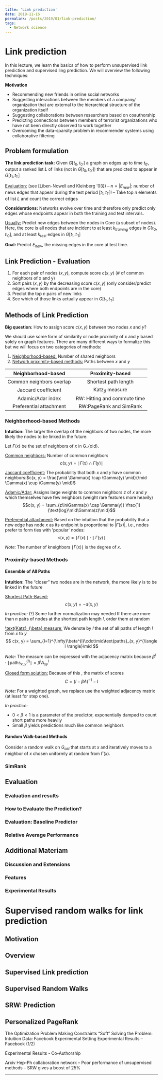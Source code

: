 ```yaml
---
title: 'Link prediction'
date: 2018-11-16
permalink: /posts/2019/01/link-prediction/
tags:
  - Network science
---
```


# Link prediction

In this lecture, we learn the basics of how to perform unsupervised link prediction and supervised ling prediction. We will overview the following techniques:

<b>Motivation</b>
- Recommending new friends in online social networks
- Suggesting interactions between the members of a company/
organization that are external to the hierarchical structure of the
organization itself
- Suggesting collaborations between researchers based on coauthorship
- Predicting connections between members of terrorist organizations
who have not been directly observed to work together
- Overcoming the data-sparsity problem in recommender systems
using collaborative filtering


## Problem formulation

<b>The link prediction task:</b> Given $G[t_{0}, t_{0'}]$ a graph on edges up to time $t_{0'}$, output a ranked list $L$ of links (not in $G[t_{0}, t_{0'}]$) that are predicted to appear in $G[t_{1}, t_{1'}]$

<u>Evaluation:</u> (see [Liben-Nowell and Kleinberg '03])
– $n=|E_{new}|$: number of news edges that appear during the test period $[t_{1}, t_{1'}]$!
– Take top $n$ elements of list $L$ and count the correct edges

<b>Considerations:</b> Networks evolve over time and therefore only predict only edges whose endpoints appear in both the training and test intervals.

<u>Usually:</u> Predict new edges between the nodes in Core (a subset of nodes). Here, the core is all nodes that are incident to at least $k_{training}$ edges in $G[t_{0}, t_{'0}]$, and at least $k_{test}$ edges in $G[t_{1}, t_{'1}]$

<b>Goal:</b> Predict $E_{new}$, the missing edges in the core at test time.

## Link Prediction - Evaluation

1. For each pair of nodes $(x, y)$, compute score $c(x, y)$ (# of common neighbors of x and y)
2. Sort pairs $(x, y)$ by the decreasing score $c(x, y)$ (only consider/predict edges where both endpoints are in the core)
3. Predict the top $n$ pairs of new links
4. See which of those links actually appear in $G[t_{1}, t_{'1}]$

## Methods of Link Prediction

<b>Big question:</b> How to assign score $c(x, y)$ between two nodes $x$ and $y$?

We should use some form of similarity or node proximity of $x$ and $y$ based solely on graph features. There are many different ways to formalize this but we will focus on two categories of methods:
1. <u>Neighborhood-based:</u> Number of shared neighbors
2. <u>Network proximity-based methods:</u> Paths between $x$ and $y$

| Neighborhood-based | Proximity-based |
|:------------------------:|:-----------------------------:|
| Common neighbors overlap | Shortest path length |
| Jaccard coefficient | $\text{Katz}_{\beta}$ measure |
| Adamic/Adar index | RW: Hitting and commute time |
| Preferential attachment | RW:PageRank and SimRank |

### Neighborhood-based Methods

<b>Intuition:</b> The larger the overlap of the neighbors of two nodes, the more likely the nodes to be linked in the future.

Let $\Gamma(x)$ be the set of neighbors of $x$ in G_{old}.

<u>Common neighbors:</u> Number of common neighbors
$$c(x, y) = \mid \Gamma(x) \cap \Gamma(y) \mid$$

<u>Jaccard coefficient:</u> The probability that both $x$ and $y$
have common neighbors:$c(x, y) = \frac{\mid \Gamma(x) \cap \Gamma(y) \mid}{\mid \Gamma(x) \cup \Gamma(y) \mid}$

<u>Adamic/Adar:</u> Assigns large weights to common neighbors $z$ of $x$ and $y$ which themselves have few neighbors (weight rare features more heavily) $$c(x, y) = \sum_{z\in\Gamma(x) \cap \Gamma(y)} \frac{1}{\text{log}\mid\Gamma(z)\mid}$$

<u>Preferential attachment:</u> Based on the intuition that the probability that a new edge has node $x$ as its endpoint is proportional to $|\Gamma(x)|$, i.e., nodes prefer to form ties with 'popular' nodes:
$$ c(x, y) = \mid\Gamma(x)\mid\cdot\mid\Gamma(y)\mid $$

<i>Note:</i> The number of kneighbors $\mid \Gamma(x) \mid$ is the degree of $x$.

### Proximity-based Methods

#### Ensemble of All Paths

<b>Intuition:</b> The “closer” two nodes are in the network, the more likely is to be linked in the future

<u>Shortest Path-Based:</u>
$$c(x, y) = - d(x, y)
$$

<i>In practice:</i> (?)
Some further normalization may needed
If there are more than $n$ pairs of nodes at the shortest path length $l$, order them at random

<u>\text{Katz}_{\beta} measure:</u> We denote by $l$ the set of all paths of length $l$ from $x$ to $y$
$$
c(x, y) = \sum_{l=1}^{\infty}\beta^{l}\cdot\mid\text{paths}_{x, y}^{\langle l \rangle}\mid
$$

<i>Note:</i> The measure can be expressed with the adjacency matrix because $\beta^{l}\cdot\mid\text{paths}_{x, y}^{\langle l \rangle}\mid = \beta^{l} A_{xy}^{l}$

<u>Closed form solution:</u> Because of this , the matrix of scores
$$
C = (I-\beta A)^{-1} - I
$$

<i>Note:</i> For a weighted graph, we replace use the weighted adjacency matrix (at least for step one).

<i>In practice:</i>
- $0 < \beta < 1$ is a parameter of the predictor, exponentially damped to count short paths more heavily
- Small $\beta$ yields predictions much like common neighbors

#### Random Walk-based Methods

Consider a random walk on $G_{old}$ that starts at $x$ and iteratively moves to a neighbor of $x$ chosen uniformly at random from $\Gamma(x)$.

### SimRank

## Evaluation
### Evaluation and results
### How to Evaluate the Prediction?
### Evaluation: Baseline Predictor
### Relative Average Performance

## Additional Materiam
### Discussion and Extensions
### Features
### Experimental Results

# Supervised random walks for link prediction
## Motivation
## Overview
## Supervised Link prediction
## Supervised Random Walks
## SRW: Prediction
## Personalized PageRank
The Optimization Problem
Making Constraints “Soft”
Solving the Problem: Intuition
Data: Facebook
Experimental Setting
Experimental Results – Facebook (1/2)

Experimental Results - Co-Authorship

Arxiv Hep-Ph collaboration network
– Poor performance of unsupervised methods
– SRW gives a boost of 25%

------

